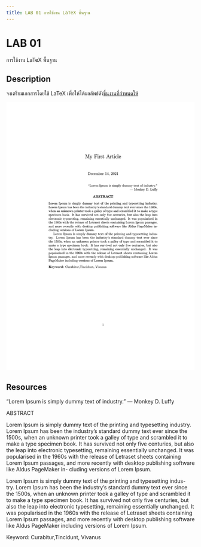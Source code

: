 ```yaml
---
title: LAB 01 การใช้งาน LaTeX พื้นฐาน
---
```


# LAB 01 

การใช้งาน LaTeX พื้นฐาน

## Description

จงเตรียมเอกสารโดยใช้ LaTeX เพื่อให้ได้ผลลัพธ์ดัง[ชิ้นงานที่กำหนดให้](./doc.pdf)

<img src="./doc.png">

## Resources

“Lorem Ipsum is simply dummy text of industry.” — Monkey D. Luffy

ABSTRACT

Lorem Ipsum is simply dummy text of the printing and typesetting industry. Lorem Ipsum has been the industry’s standard dummy text ever since the 1500s, when an unknown printer took a galley of type and scrambled it to make a type specimen book. It has survived not only five centuries, but also the leap into electronic typesetting, remaining essentially unchanged. It was popularised in the 1960s with the release of Letraset sheets containing Lorem Ipsum passages, and more recently with desktop publishing software like Aldus PageMaker in- cluding versions of Lorem Ipsum.

Lorem Ipsum is simply dummy text of the printing and typesetting indus- try. Lorem Ipsum has been the industry’s standard dummy text ever since the 1500s, when an unknown printer took a galley of type and scrambled it to make a type specimen book. It has survived not only five centuries, but also the leap into electronic typesetting, remaining essentially unchanged. It was popularised in the 1960s with the release of Letraset sheets containing Lorem Ipsum passages, and more recently with desktop publishing software like Aldus PageMaker including versions of Lorem Ipsum.

Keyword: Curabitur,Tincidunt, Vivanus
